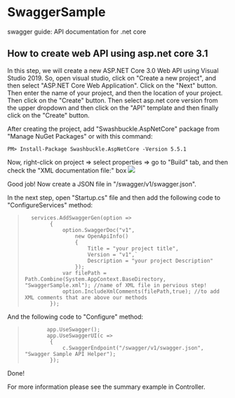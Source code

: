 # SwaggerSample
swagger guide: API documentation for .net core

## How to create web API using asp.net core 3.1

In this step, we will create a new ASP.NET Core 3.0 Web API using Visual Studio 2019. So, open visual studio, click on "Create a new project", and then select "ASP.NET Core Web Application". Click on the "Next" button. Then enter the name of your project, and then the location of your project. Then click on the "Create" button. Then select asp.net core version from the upper dropdown and then click on the "API" template and then finally click on the "Create" button.
> 
After creating the project, add "Swashbuckle.AspNetCore" package from "Manage NuGet Packages" or with this command:
> 
`PM> Install-Package Swashbuckle.AspNetCore -Version 5.5.1`
> 
Now, right-click on project => select properties => go to "Build" tab, and then check the "XML documentation file:" box
![](https://i.stack.imgur.com/TbVwq.png)

Good job! Now create a JSON file in "/swagger/v1/swagger.json".
> 
In the next step, open "Startup.cs" file and then add the following code to "ConfigureServices" method:
>       services.AddSwaggerGen(option =>
>             {
>                 option.SwaggerDoc("v1",
>                     new OpenApiInfo()
>                     {
>                         Title = "your project title",
>                         Version = "v1",`
>                         Description = "your project Description"
>                     });
>                 var filePath = Path.Combine(System.AppContext.BaseDirectory, "SwaggerSample.xml"); //name of XML file in pervious step!
>                 option.IncludeXmlComments(filePath,true); //to add XML comments that are above our methods
>             });
> 
And the following code to "Configure" method:
> 
>            app.UseSwagger();
>            app.UseSwaggerUI(c =>
>             {
>                 c.SwaggerEndpoint("/swagger/v1/swagger.json", "Swagger Sample API Helper");
>             });
Done!

For more information please see the summary example in Controller.
